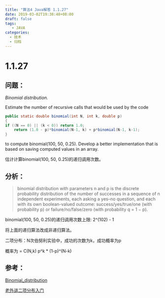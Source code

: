 ```yaml
---
title: "算法4 Java解答 1.1.27"
date: 2019-03-02T19:38:48+08:00
draft: false
tags:
   - JAVA
categories:
  - 技术
  - 归档
---
```



# 1.1.27

## 问题：

*Binomial distribution.*

Estimate the number of recursive calls that would be used by the code

```java
public static double binomial(int N, int k, double p)
{
if ((N == 0) || (k < 0)) return 1.0;
    return (1.0 - p)*binomial(N-1, k) + p*binomial(N-1, k-1);
}
```

to compute binomial(100, 50, 0.25). Develop a better implementation that is based on saving computed values in an array.

估计计算binomial(100, 50, 0.25)的递归调用次数。


## 分析：

>binomial distribution with parameters n and p is the discrete probability distribution of the number of successes in a sequence of n independent experiments, each asking a yes–no question, and each with its own boolean-valued outcome: success/yes/true/one (with probability p) or failure/no/false/zero (with probability q = 1 − p).

binomial(100, 50, 0.25)的递归调用次数上限: 2^(102) - 1

将上面的递归算法改成非递归算法。

二项分布：N次伯努利实验中，成功的次数为k，成功概率为p

概率为 = C(N,k) p^k * (1-p)^(N-k)

## 参考：

[Binomial_distribution](https://en.wikipedia.org/wiki/Binomial_distribution)

[老外讲二项分布入门](https://www.bilibili.com/video/av18610313/?p=1)

